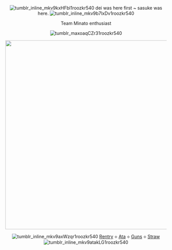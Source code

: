 <div align="center">


![tumblr_inline_mkv9kxHFbl1roozkr540](https://github.com/user-attachments/assets/2b4f20a7-72e5-48b9-8ed7-71c6d5843474) dei was here first ~ sasuke was here. ![tumblr_inline_mkv9b7lxDv1roozkr540](https://github.com/user-attachments/assets/0f41b625-541d-427f-8dd5-2035d4c6a041)


Team Minato enthusiast 

![tumblr_maxoaqCZr31roozkr540](https://github.com/user-attachments/assets/97c65ca0-94e7-466a-80a3-a9dbddc3e6fa)

<p align="center"> <img width="590" src="https://github.com/user-attachments/assets/b7ff576b-891a-46a6-a5df-cb4984049ff4"/>


![tumblr_inline_mkv9axWzqr1roozkr540](https://github.com/user-attachments/assets/f110a21c-7f24-4637-a1f1-aa44a717b9f7)
[Rentry](https://rentry.co/obitouchiha) ⟡ [Ata](https://obito.atabook.org/) ⟡ [Guns](https://guns.lol/derealization) ⟡ [Straw](https://obiito.straw.page/)![tumblr_inline_mkv9atakLG1roozkr540](https://github.com/user-attachments/assets/46286824-fb6e-4131-9f96-819406c03a0a)



